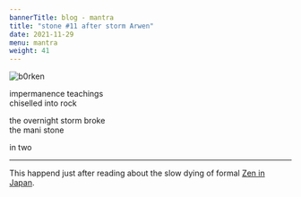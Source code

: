 ```yaml
---
bannerTitle: blog - mantra
title: "stone #11 after storm Arwen"
date: 2021-11-29
menu: mantra
weight: 41
---
```


![b0rken](/images/mani/b0rkenMani2.jpg)  

impermanence teachings  
chiselled into rock  

the overnight storm broke  
the mani stone  

in two


---
This happend just after reading about the slow dying of formal [Zen in
Japan](https://www.patheos.com/blogs/wildfoxzen/2021/11/the-end-of-zen-in-japan.html).  


